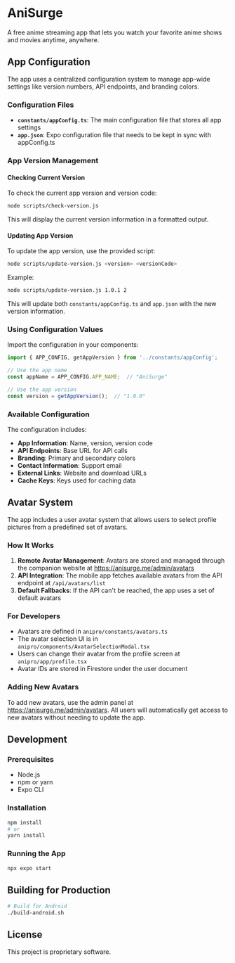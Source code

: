 # AniSurge

A free anime streaming app that lets you watch your favorite anime shows and movies anytime, anywhere.

## App Configuration

The app uses a centralized configuration system to manage app-wide settings like version numbers, API endpoints, and branding colors.

### Configuration Files

- **`constants/appConfig.ts`**: The main configuration file that stores all app settings
- **`app.json`**: Expo configuration file that needs to be kept in sync with appConfig.ts

### App Version Management

#### Checking Current Version
To check the current app version and version code:
```bash
node scripts/check-version.js
```
This will display the current version information in a formatted output.

#### Updating App Version
To update the app version, use the provided script:
```bash
node scripts/update-version.js <version> <versionCode>
```

Example:
```bash
node scripts/update-version.js 1.0.1 2
```

This will update both `constants/appConfig.ts` and `app.json` with the new version information.

### Using Configuration Values

Import the configuration in your components:

```typescript
import { APP_CONFIG, getAppVersion } from '../constants/appConfig';

// Use the app name
const appName = APP_CONFIG.APP_NAME;  // "AniSurge"

// Use the app version
const version = getAppVersion();  // "1.0.0"
```

### Available Configuration

The configuration includes:

- **App Information**: Name, version, version code
- **API Endpoints**: Base URL for API calls
- **Branding**: Primary and secondary colors
- **Contact Information**: Support email
- **External Links**: Website and download URLs
- **Cache Keys**: Keys used for caching data

## Avatar System

The app includes a user avatar system that allows users to select profile pictures from a predefined set of avatars. 

### How It Works

1. **Remote Avatar Management**: Avatars are stored and managed through the companion website at https://anisurge.me/admin/avatars
2. **API Integration**: The mobile app fetches available avatars from the API endpoint at `/api/avatars/list`
3. **Default Fallbacks**: If the API can't be reached, the app uses a set of default avatars

### For Developers

- Avatars are defined in `anipro/constants/avatars.ts`
- The avatar selection UI is in `anipro/components/AvatarSelectionModal.tsx`
- Users can change their avatar from the profile screen at `anipro/app/profile.tsx`
- Avatar IDs are stored in Firestore under the user document

### Adding New Avatars

To add new avatars, use the admin panel at https://anisurge.me/admin/avatars. All users will automatically get access to new avatars without needing to update the app.

## Development

### Prerequisites

- Node.js
- npm or yarn
- Expo CLI

### Installation

```bash
npm install
# or
yarn install
```

### Running the App

```bash
npx expo start
```

## Building for Production

```bash
# Build for Android
./build-android.sh
```

## License

This project is proprietary software. 